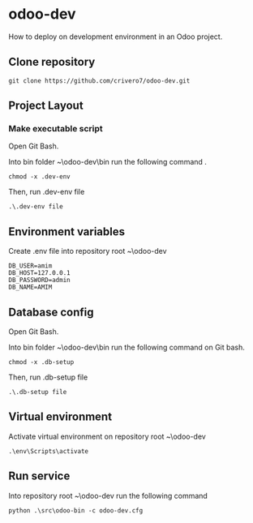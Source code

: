 # odoo-dev

How to deploy on development environment in an Odoo project.

## Clone repository

```
git clone https://github.com/crivero7/odoo-dev.git
```


## Project Layout

### Make executable script
Open Git Bash.

Into bin folder ~\odoo-dev\bin run the following command .

```
chmod -x .dev-env
```
Then, run .dev-env file

```
.\.dev-env file
```

## Environment variables
Create .env file into repository root ~\odoo-dev

```
DB_USER=amim
DB_HOST=127.0.0.1
DB_PASSWORD=admin
DB_NAME=AMIM
```


## Database config
Open Git Bash.

Into bin folder ~\odoo-dev\bin run the following command on Git bash.

```
chmod -x .db-setup
```
Then, run .db-setup file

```
.\.db-setup file
```

## Virtual environment

Activate virtual environment on repository root ~\odoo-dev

```
.\env\Scripts\activate
```

## Run service
Into repository root ~\odoo-dev run the following command

```
python .\src\odoo-bin -c odoo-dev.cfg
```